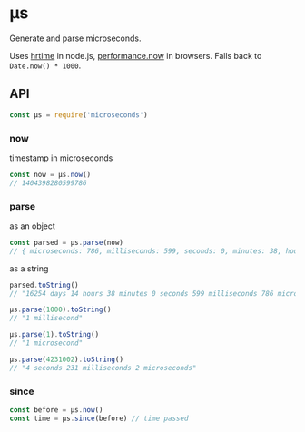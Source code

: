 # μs

Generate and parse microseconds.

Uses [hrtime](https://nodejs.org/api/process.html#process_process_hrtime) in node.js, [performance.now](https://developer.mozilla.org/en-US/docs/Web/API/Performance.now()) in browsers. Falls back to `Date.now() * 1000`.

## API

```js
const μs = require('microseconds')
```

### now

timestamp in microseconds

```js
const now = μs.now()
// 1404398280599786
```

### parse

as an object

```js
const parsed = μs.parse(now)
// { microseconds: 786, milliseconds: 599, seconds: 0, minutes: 38, hours: 14, days: 16254 }
```

as a string

```js
parsed.toString()
// "16254 days 14 hours 38 minutes 0 seconds 599 milliseconds 786 microseconds"

μs.parse(1000).toString()
// "1 millisecond"

μs.parse(1).toString()
// "1 microsecond"

μs.parse(4231002).toString()
// "4 seconds 231 milliseconds 2 microseconds"
```

### since

```js
const before = μs.now()
const time = μs.since(before) // time passed
```
